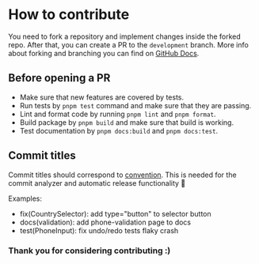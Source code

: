# How to contribute

You need to fork a repository and implement changes inside the forked repo. After that, you can create a PR to the `development` branch.
More info about forking and branching you can find on [GitHub Docs](https://docs.github.com/en/get-started/quickstart/contributing-to-projects).

## Before opening a PR

- Make sure that new features are covered by tests.
- Run tests by `pnpm test` command and make sure that they are passing.
- Lint and format code by running `pnpm lint` and `pnpm format`.
- Build package by `pnpm build` and make sure that build is working.
- Test documentation by `pnpm docs:build` and `pnpm docs:test`.

## Commit titles

Commit titles should correspond to [convention](https://www.conventionalcommits.org/en/v1.0.0/).
This is needed for the commit analyzer and automatic release functionality 🙏

Examples:

- fix(CountrySelector): add type="button" to selector button
- docs(validation): add phone-validation page to docs
- test(PhoneInput): fix undo/redo tests flaky crash

### Thank you for considering contributing :)
